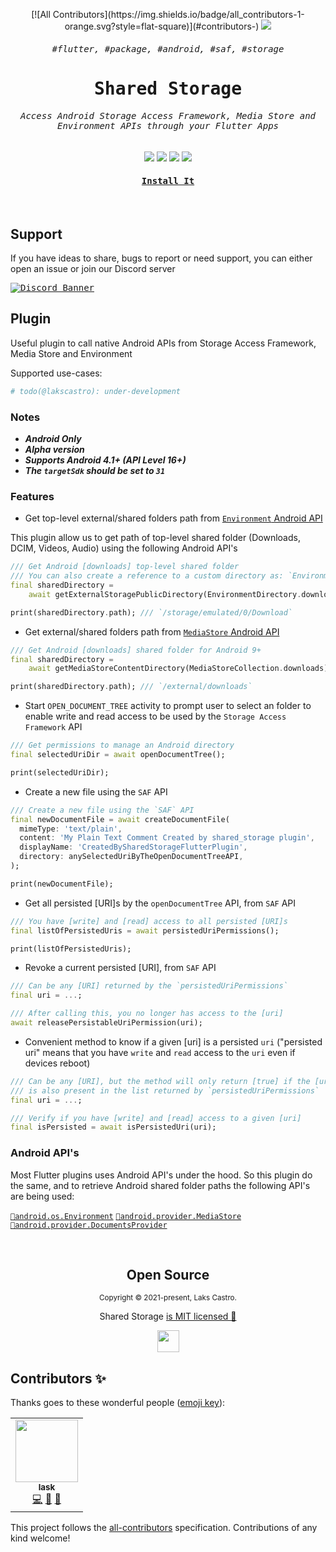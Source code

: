 <p align="center">
<!-- ALL-CONTRIBUTORS-BADGE:START - Do not remove or modify this section -->
[![All Contributors](https://img.shields.io/badge/all_contributors-1-orange.svg?style=flat-square)](#contributors-)
<!-- ALL-CONTRIBUTORS-BADGE:END -->
  <img src="https://user-images.githubusercontent.com/51419598/161439601-fc228a0d-d09d-4dbb-b5a3-ebc5dbcf9f46.png">
</p>

<h6 align="center"><samp>#flutter, #package, #android, #saf, #storage</samp></h6>
<samp><h1 align="center">Shared Storage</h1></samp>

<h6 align="center">
    <samp>
      Access Android <kbd>Storage Access Framework</kbd>, <kbd>Media Store</kbd> and <kbd>Environment</kbd> APIs through your Flutter Apps
    </samp>
</h6>

<p align="center">
  <a href="https://pub.dev/packages/shared_storage"><img src="https://img.shields.io/pub/v/shared_storage.svg?style=for-the-badge&color=22272E&showLabel=false&labelColor=15191f&logo=dart&logoColor=blue"></a>
  <img src="https://img.shields.io/badge/Kotlin-22272E?&style=for-the-badge&logo=kotlin&logoColor=9966FF">
  <img src="https://img.shields.io/badge/Dart-22272E?style=for-the-badge&logo=dart&logoColor=2BB7F6">
  <img src="https://img.shields.io/badge/Flutter-22272E?style=for-the-badge&logo=flutter&logoColor=66B1F1">
</p>

<a href="https://pub.dev/packages/shared_storage"><h4 align="center"><samp>Install It</samp></h4></a>

<br>

## Support

If you have ideas to share, bugs to report or need support, you can either open an issue or join our Discord server

<a href="https://discord.gg/86GDERXZNS">
  <kbd><img src="https://discordapp.com/api/guilds/771498135188799500/widget.png?style=banner2" alt="Discord Banner"/></kbd>
</a>

## Plugin

Useful plugin to call native Android APIs from Storage Access Framework, Media Store and Environment

Supported use-cases:

```py
# todo(@lakscastro): under-development
```

### Notes

- _**Android Only**_
- _**Alpha version**_
- _**Supports Android 4.1+ (API Level 16+)**_
- _**The `targetSdk` should be set to `31`**_

### Features

- Get top-level external/shared folders path from [`Environment` Android API](https://developer.android.com/reference/android/os/Environment)

This plugin allow us to get path of top-level shared folder (Downloads, DCIM, Videos, Audio) using the following Android API's

```dart
/// Get Android [downloads] top-level shared folder
/// You can also create a reference to a custom directory as: `EnvironmentDirectory.custom('Custom Folder')`
final sharedDirectory =
    await getExternalStoragePublicDirectory(EnvironmentDirectory.downloads);

print(sharedDirectory.path); /// `/storage/emulated/0/Download`
```

- Get external/shared folders path from [`MediaStore` Android API](https://developer.android.com/training/data-storage/shared/media)

```dart
/// Get Android [downloads] shared folder for Android 9+
final sharedDirectory =
    await getMediaStoreContentDirectory(MediaStoreCollection.downloads);

print(sharedDirectory.path); /// `/external/downloads`
```

- Start `OPEN_DOCUMENT_TREE` activity to prompt user to select an folder to enable write and read access to be used by the `Storage Access Framework` API

```dart
/// Get permissions to manage an Android directory
final selectedUriDir = await openDocumentTree();

print(selectedUriDir);
```

- Create a new file using the `SAF` API

```dart
/// Create a new file using the `SAF` API
final newDocumentFile = await createDocumentFile(
  mimeType: 'text/plain',
  content: 'My Plain Text Comment Created by shared_storage plugin',
  displayName: 'CreatedBySharedStorageFlutterPlugin',
  directory: anySelectedUriByTheOpenDocumentTreeAPI,
);

print(newDocumentFile);
```

- Get all persisted [URI]s by the `openDocumentTree` API, from `SAF` API

```dart
/// You have [write] and [read] access to all persisted [URI]s
final listOfPersistedUris = await persistedUriPermissions();

print(listOfPersistedUris);
```

- Revoke a current persisted [URI], from `SAF` API

```dart
/// Can be any [URI] returned by the `persistedUriPermissions`
final uri = ...;

/// After calling this, you no longer has access to the [uri]
await releasePersistableUriPermission(uri);
```

- Convenient method to know if a given [uri] is a persisted `uri` ("persisted uri" means that you have `write` and `read` access to the `uri` even if devices reboot)

```dart
/// Can be any [URI], but the method will only return [true] if the [uri]
/// is also present in the list returned by `persistedUriPermissions`
final uri = ...;

/// Verify if you have [write] and [read] access to a given [uri]
final isPersisted = await isPersistedUri(uri);
```

### Android API's

Most Flutter plugins uses Android API's under the hood. So this plugin do the same, and to retrieve Android shared folder paths the following API's are being used:

[`🔗android.os.Environment`](https://developer.android.com/reference/android/os/Environment#summary) [`🔗android.provider.MediaStore`](https://developer.android.com/reference/android/provider/MediaStore#summary) [`🔗android.provider.DocumentsProvider`](https://developer.android.com/guide/topics/providers/document-provider)

<br>

<h2 align="center">
  Open Source
</h2>
<p align="center">
  <sub>Copyright © 2021-present, Laks Castro.</sub>
</p>
<p align="center">Shared Storage <a href="https://github.com/LaksCastro/shared-storage/blob/master/LICENSE.md">is MIT licensed 💖</a></p>
<p align="center">
  <img src="https://user-images.githubusercontent.com/51419598/161439601-fc228a0d-d09d-4dbb-b5a3-ebc5dbcf9f46.png" width="35" />
</p>

## Contributors ✨

Thanks goes to these wonderful people ([emoji key](https://allcontributors.org/docs/en/emoji-key)):

<!-- ALL-CONTRIBUTORS-LIST:START - Do not remove or modify this section -->
<!-- prettier-ignore-start -->
<!-- markdownlint-disable -->
<table>
  <tr>
    <td align="center"><a href="https://lakscastro.github.io"><img src="https://avatars.githubusercontent.com/u/51419598?v=4?s=100" width="100px;" alt=""/><br /><sub><b>lask</b></sub></a><br /><a href="https://github.com/lakscastro/shared-storage/commits?author=lakscastro" title="Code">💻</a> <a href="https://github.com/lakscastro/shared-storage/commits?author=lakscastro" title="Documentation">📖</a> <a href="#maintenance-lakscastro" title="Maintenance">🚧</a></td>
  </tr>
</table>

<!-- markdownlint-restore -->
<!-- prettier-ignore-end -->

<!-- ALL-CONTRIBUTORS-LIST:END -->

This project follows the [all-contributors](https://github.com/all-contributors/all-contributors) specification. Contributions of any kind welcome!